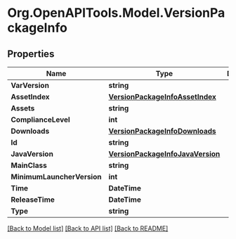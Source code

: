 # Org.OpenAPITools.Model.VersionPackageInfo

## Properties

Name | Type | Description | Notes
------------ | ------------- | ------------- | -------------
**VarVersion** | **string** |  | [optional] 
**AssetIndex** | [**VersionPackageInfoAssetIndex**](VersionPackageInfoAssetIndex.md) |  | [optional] 
**Assets** | **string** |  | [optional] 
**ComplianceLevel** | **int** |  | [optional] 
**Downloads** | [**VersionPackageInfoDownloads**](VersionPackageInfoDownloads.md) |  | [optional] 
**Id** | **string** |  | [optional] 
**JavaVersion** | [**VersionPackageInfoJavaVersion**](VersionPackageInfoJavaVersion.md) |  | [optional] 
**MainClass** | **string** |  | [optional] 
**MinimumLauncherVersion** | **int** |  | [optional] 
**Time** | **DateTime** |  | [optional] 
**ReleaseTime** | **DateTime** |  | [optional] 
**Type** | **string** |  | [optional] 

[[Back to Model list]](../README.md#documentation-for-models) [[Back to API list]](../README.md#documentation-for-api-endpoints) [[Back to README]](../README.md)

